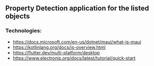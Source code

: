 ## Property Detection application for the listed objects

### Technologies:

- https://docs.microsoft.com/en-us/dotnet/maui/what-is-maui
- https://kotlinlang.org/docs/js-overview.html
- https://flutter.dev/multi-platform/desktop
- https://www.electronjs.org/docs/latest/tutorial/quick-start
